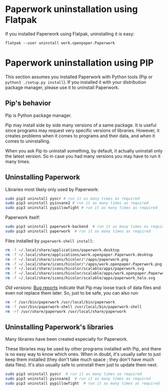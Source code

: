 # Paperwork uninstallation using Flatpak

If you installed Paperwork using Flatpak, uninstalling it is easy:

```shell
flatpak --user uninstall work.openpaper.Paperwork
```

# Paperwork uninstallation using PIP

This section assumes you installed Paperwork with Python tools (Pip or ```python3 ./setup.py install```).
If you installed it with your distribution package manager, please use it to uninstall Paperwork.


## Pip's behavior

Pip is Python package manager.

Pip may install side by side many versions of a same package. It is useful since programs
may request very specific versions of libraries. However, it creates problems when it comes to
programs and their data, and when it comes to uninstalling.

When you ask Pip to uninstall something, by default, it actually uninstall only the latest version.
So in case you had many versions you may have to run it many times.


## Uninstalling Paperwork

Libraries most likely only used by Paperwork:

```sh
sudo pip3 uninstall pyocr # run it as many times as required
sudo pip3 uninstall pyinsane2 # run it as many times as required
sudo pip3 uninstall pypillowfight # run it as many times as required
```

Paperwork itself:

```sh
sudo pip3 uninstall paperwork-backend  # run it as many times as required
sudo pip3 uninstall paperwork  # run it as many times as required
```

Files installed by ```paperwork-shell install```:

```sh
rm -f ~/.local/share/applications/paperwork.desktop
rm -f ~/.local/share/applications/work.openpaper.Paperwork.desktop
rm -f ~/.local/share/icons/hicolor/*/apps/paperwork.png
rm -f ~/.local/share/icons/hicolor/*/apps/work.openpaper.Paperwork.png
rm -f ~/.local/share/icons/hicolor/scalable/apps/paperwork.svg
rm -f ~/.local/share/icons/hicolor/scalable/apps/work.openpaper.Paperwork.svg
rm -f ~/.local/share/icons/hicolor/scalable/apps/paperwork_halo.svg
```

*Old versions*: [Bug reports](https://github.com/jflesch/paperwork/issues/513) indicate that
Pip may loose track of data files and even not replace them later. So,
just to be safe, you can also run:

```sh
rm -f /usr/bin/paperwork /usr/local/bin/paperwork
rm -f /usr/bin/paperwork-shell /usr/local/bin/paperwork-shell
rm -rf /usr/share/paperwork /usr/local/share/paperwork
```


## Uninstalling Paperwork's libraries

Many libraires have been created especially for Paperwork.

These libraries may be used by other programs installed with Pip, and there
is no easy way to know which ones. When in doubt, it's usually safer to just
keep them installed (they don't take much space ; they don't have much data
files). It's also usually safe to uninstall them just to update them next.

```sh
sudo pip3 uninstall pyocr  # run it as many times as required
sudo pip3 uninstall pyinsane2  # run it as many times as required
sudo pip3 uninstall pypillowfight  # run it as many times as required
```
